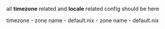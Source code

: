 all **timezone** related and **locale** related config should be here


timezone
    - zone name
        - default.nix
    - zone name
        - default.nix